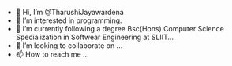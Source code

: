 - 👋 Hi, I’m @TharushiJayawardena
- 👀 I’m interested in programming.
- 🌱 I’m currently following a degree  Bsc(Hons) Computer Science Specialization in  Softwear Engineering at SLIIT...
- 💞️ I’m looking to collaborate on ...
- 📫 How to reach me ...

<!---
TharushiJayawardena/TharushiJayawardena is a ✨ special ✨ repository because its `README.md` (this file) appears on your GitHub profile.
You can click the Preview link to take a look at your changes.
--->
